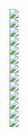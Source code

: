<img src="./images-6/test-errors.png"/><br/>
<img src="./images-6/Screenshot 2025-03-04 at 16.07.57.png"/><br/>
<img src="./images-6/Screenshot 2025-03-04 at 16.08.11.png"/><br/>
<img src="./images-6/Screenshot 2025-03-04 at 16.08.27.png"/><br/>
<img src="./images-6/Screenshot 2025-03-04 at 16.08.40.png"/><br/>
<img src="./images-6/Screenshot 2025-03-04 at 16.08.55.png"/><br/>
<img src="./images-6/Screenshot 2025-03-04 at 16.09.08.png"/><br/>
<img src="./images-6/Screenshot 2025-03-04 at 16.09.23.png"/><br/>
<img src="./images-6/Screenshot 2025-03-04 at 16.09.37.png"/><br/>
<img src="./images-6/Screenshot 2025-03-04 at 16.09.52.png"/><br/>
<img src="./images-6/Screenshot 2025-03-04 at 16.10.07.png"/><br/>
<img src="./images-6/Screenshot 2025-03-04 at 16.10.22.png"/><br/>
<img src="./images-6/Screenshot 2025-03-04 at 16.10.33.png"/><br/>
